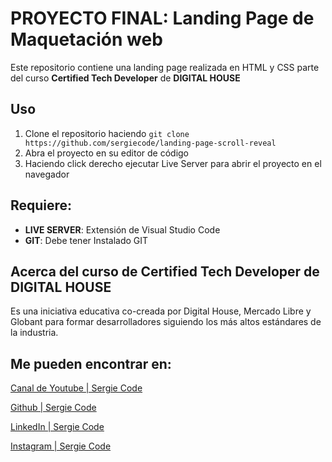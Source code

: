 # PROYECTO FINAL: Landing Page de Maquetación web

Este repositorio contiene una landing page realizada en HTML y CSS parte del curso **Certified Tech Developer** de **DIGITAL HOUSE**

## Uso

1.  Clone el repositorio haciendo `git clone https://github.com/sergiecode/landing-page-scroll-reveal`
2.  Abra el proyecto en su editor de código
3.  Haciendo click derecho ejecutar Live Server para abrir el proyecto en el navegador

## Requiere:

-   **LIVE SERVER**: Extensión de Visual Studio Code
-   **GIT**: Debe tener Instalado GIT

## Acerca del curso de **Certified Tech Developer** de **DIGITAL HOUSE**
Es una iniciativa educativa co-creada por Digital House, Mercado Libre y Globant para formar desarrolladores siguiendo los más altos estándares de la industria.

## Me pueden encontrar en: 

[Canal de Youtube | Sergie Code](https://www.youtube.com/@SergieCode)

[Github | Sergie Code](https://github.com/sergiecode)

[LinkedIn | Sergie Code](https://www.linkedin.com/in/sergiecode/)

[Instagram | Sergie Code](https://www.instagram.com/sergiecode)

